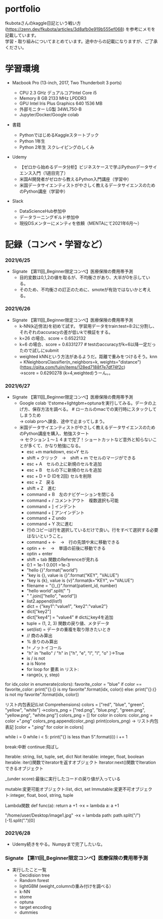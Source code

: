 # portfolio
fkubotaさんのkaggle日記という戦い方(https://zenn.dev/fkubota/articles/3d8afb0e919b555ef068) を参考にメモを記載しています。</br>
学習・取り組みについてまとめています。途中からの記載になりますが、ご了承ください。

# 学習環境
- Macbook Pro (13-inch, 2017, Two Thunderbolt 3 ports)
  - CPU 2.3 GHz デュアルコアIntel Core i5
  - Memory 8 GB 2133 MHz LPDDR3
  - GPU Intel Iris Plus Graphics 640 1536 MB
  - 外部モニター LG製 34WL750-B
  - Jupyter/Docker/Google colab

- 書籍
  - PythonではじめるKaggleスタートブック
  - Python 1年生
  - Python 2年生 スクレイピングのしくみ 

- Udemy
  - 【ゼロから始めるデータ分析】ビジネスケースで学ぶPythonデータサイエンス入門（1週目完了）
  - 米国AI開発者がゼロから教えるPython入門講座（学習中）
  - 米国データサイエンティストがやさしく教えるデータサイエンスのためのPython講座（学習中）

- Slack
  - DataScienceHub参加中
  - データラーニングギルド参加中
  - 現役DSメンターにメンティを依頼（MENTAにて2021年6月〜）

# 記録（コンペ・学習など）
### 2021/6/25
- Signate 【第11回_Beginner限定コンペ】医療保険の費用帯予測
  - 目的変数は0,1,2の値を取るが、不均衡さがあり、大半が0を示している。
  - そのため、不均衡さの訂正のために、smoteが有効ではないかと考える。

### 2021/6/26
- Signate 【第11回_Beginner限定コンペ】医療保険の費用帯予測
  - k-NN(k近傍法)を初めて試す。 学習用データをtrain:test=8:2に分割し、それぞれのaccuracyの差が低いkで検証をする。
  - k=26 の場合、score = 0.6522132
  - k=6 の場合、score = 0.6331277 #  testのaccuracyがk=6以降一定だったので試しにsubmit
  - weighted kNNという方法があるようだ。距離で重みをつけるそう。knn = KNeighborsClassifier(n_neighbors=k, weights="distance") (https://qiita.com/fujin/items/128ed7188f7e7df74f2c)</br>
    →score = 0.6290278 (k=4,weighted)うーん。。

### 2021/6/27
- Signate 【第11回_Beginner限定コンペ】医療保険の費用帯予測
  - Google colab でstome+lightgbm+optunaを実行してみる。データの上げ方、保存方法を調べる。 # ローカルのmacでの実行時にスタックしてしまうため</br>
  → colab proへ課金、途中で止まってしまう。
  - 米国データサイエンティストがやさしく教えるデータサイエンスのためのPython講座を購入、勉強スタート</br>
  → セクション１〜１４まで完了！ショートカットなど意外と知らないことが多くて、かなり勉強になる。
    - esc +m markdown, esc+Y セル
    - shift + クリック　→　shift + m でセルのマージができる
    - esc + A　セルの上に新規のセルを追加　
    - esc + B　セルの下に新規のセルを追加
    - esc + D + D (Dを2回) セルを削除
    - esc + Z　戻る
    - shift + Z　進む
    - command + B　左のナビゲーションを閉じる
    - command + / コメントアウト　複数選択も可能
    - command + ]    インデント
    - command + [    アンインデント
    - command + Z undo
    - command + Y 次に進む
    - 行のコピーは行を選択しているだけで良い。行をすべて選択する必要はないということ。
    - command + ←　→　行の先頭や末に移動できる
    - optin + ←　→　単語の前後に移動できる
    - optin + enter
    - shift + tab 関数のReferenceが見れる
    - 0.1 = 1e-1     0.001 =1e-3
    -  "hello {}".format("world")
    - "key is {}, value is {}".format("KEY", "VALUE")
    - "key is {k}, value is {v}".format(k="KEY", v="VALUE")
    - filename = "{}_{}".format(patient_id, number)
    - "hello world".split(" ")
    - " ".join(["hello", "world"])
    - list2.append(list1)
    - dict = {"key1":"value1", "key2":"value2"}
    - dict["key2"]
    - dict["key4"] = "value4" # dictにkey4を追加
    - tuple = (1, 2, 3) 関数の戻り値、メタデータ
    - set(list) = データの重複を取り除きたいとき
    - // 商のみ算出
    - % 余りのみ算出
    - != ノットイコール
    - "h" in "hello" / "h" in ["h", "e", "l", "l", "o" ]→True
    - is / is not
    - a is None
    - for loop    for 要素 in リスト:
    - range(x, y, step)

for idx,color in enumerate(colors):
    favorite_color = "blue"
    if color == favorite_color:
        print("{}:{} is my favorite".format(idx, color))
    else:
        print("{}:{} is not my favorite".format(idx, color))

リスト内包表記(List Comprehensions)
colors = ["red", "blue", "green", "yellow", "white"]
→colors_png = ["red.png", "blue.png", "green.png", "yellow.png", "white.png"]
colors_png = []
for color in colors:
    color_png = color +".png"
    colors_png.append(color_png)
print(colors_png)
→
リスト内包表記
[color + ".ping" for color in colors]

while
i = 0
while i < 5:
    print("{} is less than 5".format(i))
    i += 1

break:中断
continue:飛ばし

Iterable: string, list, tuple, set, dict
Not iterable: integer, float, boolean
Iterable: iter()関数でiteratorを返すオブジェクト
Iterator:next()関数でIterationできるオブジェクト

_(under score):最後に実行したコードの戻り値が入っている

mutable:変更可能オブジェクト:list, dict, set
Immutable:変更不可オブジェクト:integer, float, bool, string, tuple

Lambda関数
def func(a):
    return a +1
→x = lambda a: a +1

"/home/user/Desktop/image1.jpg"
→x = lambda path: path.split("/")[-1].split(".")[0]

### 2021/6/28
- Udemy続きをやる。Numpyまで完了したいな。

### Signate 【第11回_Beginner限定コンペ】医療保険の費用帯予測
- 実行したこと一覧
  - Decidision tree
  - Random forest 
  - lightGBM (weight_columnの重み付けを調べる）
  - k-NN
  - stome
  - optuna
  - target encoding
  - dummies

